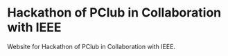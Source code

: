 # Hackathon of PClub in Collaboration with IEEE
Website for Hackathon of PClub in Collaboration with IEEE.

